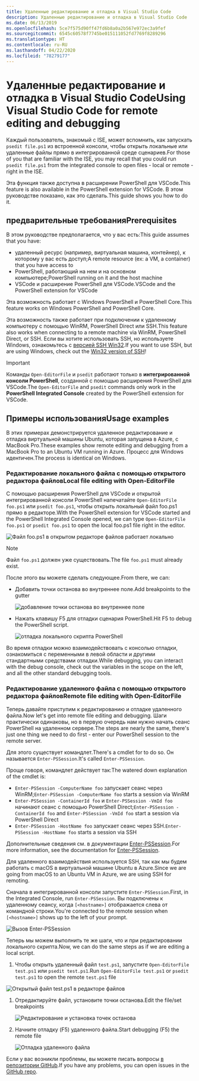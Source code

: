 ```yaml
---
title: Удаленные редактирование и отладка в Visual Studio Code
description: Удаленные редактирование и отладка в Visual Studio Code
ms.date: 06/13/2019
ms.openlocfilehash: 5ce7f575d90ff47fd6b8a0a2b567e972ec3a9fef
ms.sourcegitcommit: 6545c60578f7745be015111052fd7769f8289296
ms.translationtype: HT
ms.contentlocale: ru-RU
ms.lasthandoff: 04/22/2020
ms.locfileid: "78279177"
---
```

# <a name="using-visual-studio-code-for-remote-editing-and-debugging"></a><span data-ttu-id="17303-103">Удаленные редактирование и отладка в Visual Studio Code</span><span class="sxs-lookup"><span data-stu-id="17303-103">Using Visual Studio Code for remote editing and debugging</span></span>

<span data-ttu-id="17303-104">Каждый пользователь, знакомый с ISE, может вспомнить, как запускать `psedit file.ps1` из встроенной консоли, чтобы открыть локальные или удаленные файлы прямо в интегрированной среде сценариев.</span><span class="sxs-lookup"><span data-stu-id="17303-104">For those of you that are familiar with the ISE, you may recall that you could run `psedit file.ps1` from the integrated console to open files - local or remote - right in the ISE.</span></span>

<span data-ttu-id="17303-105">Эта функция также доступна в расширении PowerShell для VSCode.</span><span class="sxs-lookup"><span data-stu-id="17303-105">This feature is also available in the PowerShell extension for VSCode.</span></span> <span data-ttu-id="17303-106">В этом руководстве показано, как это сделать.</span><span class="sxs-lookup"><span data-stu-id="17303-106">This guide shows you how to do it.</span></span>

## <a name="prerequisites"></a><span data-ttu-id="17303-107">предварительные требования</span><span class="sxs-lookup"><span data-stu-id="17303-107">Prerequisites</span></span>

<span data-ttu-id="17303-108">В этом руководстве предполагается, что у вас есть:</span><span class="sxs-lookup"><span data-stu-id="17303-108">This guide assumes that you have:</span></span>

- <span data-ttu-id="17303-109">удаленный ресурс (например, виртуальная машина, контейнер), к которому у вас есть доступ;</span><span class="sxs-lookup"><span data-stu-id="17303-109">A remote resource (ex: a VM, a container) that you have access to</span></span>
- <span data-ttu-id="17303-110">PowerShell, работающий на нем и на основном компьютере;</span><span class="sxs-lookup"><span data-stu-id="17303-110">PowerShell running on it and the host machine</span></span>
- <span data-ttu-id="17303-111">VSCode и расширение PowerShell для VSCode.</span><span class="sxs-lookup"><span data-stu-id="17303-111">VSCode and the PowerShell extension for VSCode</span></span>

<span data-ttu-id="17303-112">Эта возможность работает с Windows PowerShell и PowerShell Core.</span><span class="sxs-lookup"><span data-stu-id="17303-112">This feature works on Windows PowerShell and PowerShell Core.</span></span>

<span data-ttu-id="17303-113">Эта возможность также работает при подключении к удаленному компьютеру с помощью WinRM, PowerShell Direct или SSH.</span><span class="sxs-lookup"><span data-stu-id="17303-113">This feature also works when connecting to a remote machine via WinRM, PowerShell Direct, or SSH.</span></span> <span data-ttu-id="17303-114">Если вы хотите использовать SSH, но используете Windows, ознакомьтесь с [версией SSH Win32](https://github.com/PowerShell/Win32-OpenSSH).</span><span class="sxs-lookup"><span data-stu-id="17303-114">If you want to use SSH, but are using Windows, check out the [Win32 version of SSH](https://github.com/PowerShell/Win32-OpenSSH)!</span></span>

> [!IMPORTANT]
> <span data-ttu-id="17303-115">Команды `Open-EditorFile` и `psedit` работают только в **интегрированной консоли PowerShell**, созданной с помощью расширения PowerShell для VSCode.</span><span class="sxs-lookup"><span data-stu-id="17303-115">The `Open-EditorFile` and `psedit` commands only work in the **PowerShell Integrated Console** created by the PowerShell extension for VSCode.</span></span>

## <a name="usage-examples"></a><span data-ttu-id="17303-116">Примеры использования</span><span class="sxs-lookup"><span data-stu-id="17303-116">Usage examples</span></span>

<span data-ttu-id="17303-117">В этих примерах демонстрируется удаленное редактирование и отладка виртуальной машины Ubuntu, которая запущена в Azure, с MacBook Pro.</span><span class="sxs-lookup"><span data-stu-id="17303-117">These examples show remote editing and debugging from a MacBook Pro to an Ubuntu VM running in Azure.</span></span> <span data-ttu-id="17303-118">Процесс для Windows идентичен.</span><span class="sxs-lookup"><span data-stu-id="17303-118">The process is identical on Windows.</span></span>

### <a name="local-file-editing-with-open-editorfile"></a><span data-ttu-id="17303-119">Редактирование локального файла с помощью открытого редактора файлов</span><span class="sxs-lookup"><span data-stu-id="17303-119">Local file editing with Open-EditorFile</span></span>

<span data-ttu-id="17303-120">С помощью расширения PowerShell для VSCode и открытой интегрированной консоли PowerShell напечатайте `Open-EditorFile foo.ps1` или `psedit foo.ps1`, чтобы открыть локальный файл foo.ps1 прямо в редакторе.</span><span class="sxs-lookup"><span data-stu-id="17303-120">With the PowerShell extension for VSCode started and the PowerShell Integrated Console opened, we can type `Open-EditorFile foo.ps1` or `psedit foo.ps1` to open the local foo.ps1 file right in the editor.</span></span>

![Файл foo.ps1 в открытом редакторе файлов работает локально](media/Using-VSCode-for-Remote-Editing-and-Debugging/1-open-local-file.png)

>[!NOTE]
> <span data-ttu-id="17303-122">Файл `foo.ps1` должен уже существовать.</span><span class="sxs-lookup"><span data-stu-id="17303-122">The file `foo.ps1` must already exist.</span></span>

<span data-ttu-id="17303-123">После этого вы можете сделать следующее.</span><span class="sxs-lookup"><span data-stu-id="17303-123">From there, we can:</span></span>

- <span data-ttu-id="17303-124">Добавить точки останова во внутреннее поле.</span><span class="sxs-lookup"><span data-stu-id="17303-124">Add breakpoints to the gutter</span></span>

  ![добавление точки останова во внутреннее поле](media/Using-VSCode-for-Remote-Editing-and-Debugging/2-adding-breakpoint-gutter.png)

- <span data-ttu-id="17303-126">Нажать клавишу F5 для отладки сценария PowerShell.</span><span class="sxs-lookup"><span data-stu-id="17303-126">Hit F5 to debug the PowerShell script.</span></span>

  ![отладка локального скрипта PowerShell](media/Using-VSCode-for-Remote-Editing-and-Debugging/3-local-debug.png)

<span data-ttu-id="17303-128">Во время отладки можно взаимодействовать с консолью отладки, ознакомиться с переменными в левой области и другими стандартными средствами отладки.</span><span class="sxs-lookup"><span data-stu-id="17303-128">While debugging, you can interact with the debug console, check out the variables in the scope on the left, and all the other standard debugging tools.</span></span>

### <a name="remote-file-editing-with-open-editorfile"></a><span data-ttu-id="17303-129">Редактирование удаленного файла с помощью открытого редактора файлов</span><span class="sxs-lookup"><span data-stu-id="17303-129">Remote file editing with Open-EditorFile</span></span>

<span data-ttu-id="17303-130">Теперь давайте приступим к редактированию и отладке удаленного файла.</span><span class="sxs-lookup"><span data-stu-id="17303-130">Now let's get into remote file editing and debugging.</span></span> <span data-ttu-id="17303-131">Шаги практически одинаковы, но в первую очередь нам нужно начать сеанс PowerShell на удаленном сервере.</span><span class="sxs-lookup"><span data-stu-id="17303-131">The steps are nearly the same, there's just one thing we need to do first - enter our PowerShell session to the remote server.</span></span>

<span data-ttu-id="17303-132">Для этого существует командлет.</span><span class="sxs-lookup"><span data-stu-id="17303-132">There's a cmdlet for to do so.</span></span> <span data-ttu-id="17303-133">Он называется `Enter-PSSession`.</span><span class="sxs-lookup"><span data-stu-id="17303-133">It's called `Enter-PSSession`.</span></span>

<span data-ttu-id="17303-134">Проще говоря, командлет действует так:</span><span class="sxs-lookup"><span data-stu-id="17303-134">The watered down explanation of the cmdlet is:</span></span>

- <span data-ttu-id="17303-135">`Enter-PSSession -ComputerName foo` запускает сеанс через WinRM;</span><span class="sxs-lookup"><span data-stu-id="17303-135">`Enter-PSSession -ComputerName foo` starts a session via WinRM</span></span>
- <span data-ttu-id="17303-136">`Enter-PSSession -ContainerId foo` и `Enter-PSSession -VmId foo` начинают сеанс с помощью PowerShell Direct;</span><span class="sxs-lookup"><span data-stu-id="17303-136">`Enter-PSSession -ContainerId foo` and `Enter-PSSession -VmId foo` start a session via PowerShell Direct</span></span>
- <span data-ttu-id="17303-137">`Enter-PSSession -HostName foo` запускает сеанс через SSH.</span><span class="sxs-lookup"><span data-stu-id="17303-137">`Enter-PSSession -HostName foo` starts a session via SSH</span></span>

<span data-ttu-id="17303-138">Дополнительные сведения см. в документации [Enter-PSSession](/powershell/module/microsoft.powershell.core/enter-pssession).</span><span class="sxs-lookup"><span data-stu-id="17303-138">For more information, see the documentation for [Enter-PSSession](/powershell/module/microsoft.powershell.core/enter-pssession).</span></span>

<span data-ttu-id="17303-139">Для удаленного взаимодействия используется SSH, так как мы будем работать с macOS в виртуальной машине Ubuntu в Azure.</span><span class="sxs-lookup"><span data-stu-id="17303-139">Since we are going from macOS to an Ubuntu VM in Azure, we are using SSH for remoting.</span></span>

<span data-ttu-id="17303-140">Сначала в интегрированной консоли запустите `Enter-PSSession`.</span><span class="sxs-lookup"><span data-stu-id="17303-140">First, in the Integrated Console, run `Enter-PSSession`.</span></span> <span data-ttu-id="17303-141">Вы подключены к удаленному сеансу, когда `[<hostname>]` отображается слева от командной строки.</span><span class="sxs-lookup"><span data-stu-id="17303-141">You're connected to the remote session when `[<hostname>]` shows up to the left of your prompt.</span></span>

![Вызов Enter-PSSession](media/Using-VSCode-for-Remote-Editing-and-Debugging/4-enter-pssession.png)

<span data-ttu-id="17303-143">Теперь мы можем выполнить те же шаги, что и при редактировании локального скрипта.</span><span class="sxs-lookup"><span data-stu-id="17303-143">Now, we can do the same steps as if we are editing a local script.</span></span>

1. <span data-ttu-id="17303-144">Чтобы открыть удаленный файл `test.ps1`, запустите `Open-EditorFile test.ps1` или `psedit test.ps1`.</span><span class="sxs-lookup"><span data-stu-id="17303-144">Run `Open-EditorFile test.ps1` or `psedit test.ps1` to open the remote `test.ps1` file</span></span>

  ![Открытый файл test.ps1 в редакторе файлов](media/Using-VSCode-for-Remote-Editing-and-Debugging/5-open-remote-file.png)

1. <span data-ttu-id="17303-146">Отредактируйте файл, установите точки останова.</span><span class="sxs-lookup"><span data-stu-id="17303-146">Edit the file/set breakpoints</span></span>

   ![Редактирование и установка точек останова](media/Using-VSCode-for-Remote-Editing-and-Debugging/6-set-breakpoints.png)

1. <span data-ttu-id="17303-148">Начните отладку (F5) удаленного файла.</span><span class="sxs-lookup"><span data-stu-id="17303-148">Start debugging (F5) the remote file</span></span>

   ![Отладка удаленного файла](media/Using-VSCode-for-Remote-Editing-and-Debugging/7-start-debugging.png)

<span data-ttu-id="17303-150">Если у вас возникли проблемы, вы можете писать вопросы [в репозитории GitHub](https://github.com/powershell/vscode-powershell).</span><span class="sxs-lookup"><span data-stu-id="17303-150">If you have any problems, you can open issues in the [GitHub repo](https://github.com/powershell/vscode-powershell).</span></span>
